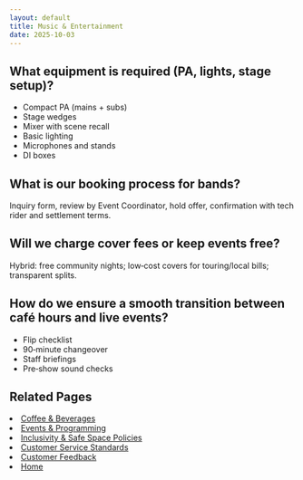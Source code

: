 ```yaml
---
layout: default
title: Music & Entertainment
date: 2025-10-03
---
```


## What equipment is required (PA, lights, stage setup)?
- Compact PA (mains + subs)
- Stage wedges
- Mixer with scene recall
- Basic lighting
- Microphones and stands
- DI boxes

## What is our booking process for bands?
Inquiry form, review by Event Coordinator, hold offer, confirmation with tech rider and settlement terms.

## Will we charge cover fees or keep events free?
Hybrid: free community nights; low‑cost covers for touring/local bills; transparent splits.

## How do we ensure a smooth transition between café hours and live events?
- Flip checklist
- 90‑minute changeover
- Staff briefings
- Pre‑show sound checks

## Related Pages
<li><a href="{{ site.baseurl }}/product/drinks.html">Coffee & Beverages</a></li>
<li><a href="{{ site.baseurl }}/product/events.html">Events & Programming</a></li>
<li><a href="{{ site.baseurl }}/product/policies.html">Inclusivity & Safe Space Policies</a></li>
<li><a href="{{ site.baseurl }}/product/standards.html">Customer Service Standards</a></li>
<li><a href="{{ site.baseurl }}/product/surveys.html">Customer Feedback</a></li>
<li><a href="{{ site.baseurl }}/index.html">Home</a></li>
